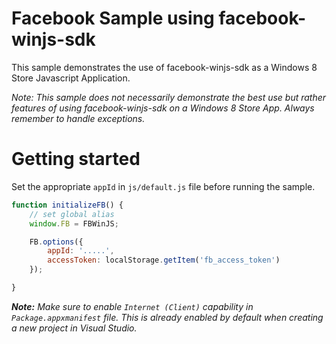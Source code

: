 # Facebook Sample using facebook-winjs-sdk

This sample demonstrates the use of facebook-winjs-sdk as a Windows 8 Store Javascript Application.

_Note: This sample does not necessarily demonstrate the best use but rather features of using facebook-winjs-sdk on a Windows 8 Store App. Always remember to handle exceptions._

# Getting started

Set the appropriate `appId` in `js/default.js` file before running the sample.

```js
function initializeFB() {
    // set global alias
    window.FB = FBWinJS;

    FB.options({
        appId: '.....',
        accessToken: localStorage.getItem('fb_access_token')
    });

}
```

_**Note:**
Make sure to enable `Internet (Client)` capability in `Package.appxmanifest` file.
This is already enabled by default when creating a new project in Visual Studio._